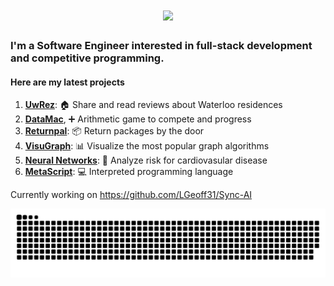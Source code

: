 <h1 align="center">
    <img src="https://readme-typing-svg.herokuapp.com/?font=Righteous&size=35&center=true&vCenter=true&width=500&height=70&duration=4000&lines=Good+Morning!+☕;+I'm+Geoffrey!;" />
</h1>

<h3> 
    I'm a Software Engineer interested in full-stack development and competitive programming.
</h3>
<h4>
Here are my latest projects
</h4>


1. **[UwRez](https://github.com/LGeoff31/uwdorm)**:               🏠 Share and read reviews about Waterloo residences
2. **[DataMac](https://github.com/LGeoff31/DataMac)**, ➕ Arithmetic game to compete and progress
3. **[Returnpal](https://github.com/LGeoff31/returnPal)**:        📦 Return packages by the door
4. **[VisuGraph](https://github.com/LGeoff31/Graphs)**:          📊 Visualize the most popular graph algorithms
5. **[Neural Networks](https://github.com/LGeoff31/neural-network)**:      🤖 Analyze risk for cardiovasular disease
6. **[MetaScript](https://github.com/LGeoff31/MetaScript)**:      💻 Interpreted programming language

Currently working on https://github.com/LGeoff31/Sync-AI

<img alt="snake eating my contributions" src="https://raw.githubusercontent.com/lgeoff31/lgeoff31/output/github-contribution-grid-snake.svg" />
